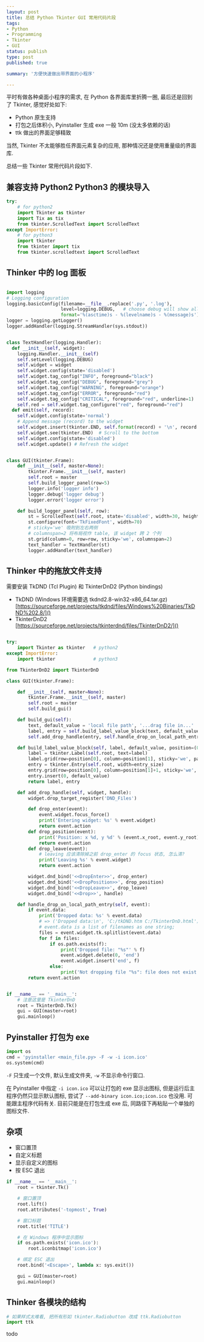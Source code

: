 ```yaml
---
layout: post
title: 总结 Python Tkinter GUI 常用代码片段
tags:
- Python
- Programming
- Tkinter
- GUI
status: publish
type: post
published: true

summary: '方便快速做出带界面的小程序'

---
```



平时有做各种桌面小程序的需求, 在 Python 各界面库里折腾一圈, 最后还是回到了 Tkinter, 感觉好处如下:

- Python 原生支持
- 打包之后体积小, Pyinstaller 生成 exe 一般 10m (没太多依赖的话)
- ttk 做出的界面足够精致

当然, Tkinter 不太能够胜任界面元素复杂的应用, 那种情况还是使用重量级的界面库. 

总结一些 Tkinter 常用代码片段如下.


## 兼容支持 Python2 Python3 的模块导入

```python
try:
    # for python2
    import Tkinter as tkinter  
    import Tix as tix
    from tkinter.ScrolledText import ScrolledText
except ImportError:
    # for python3
    import tkinter              
    from tkinter import tix
    from tkinter.scrolledtext import ScrolledText
```


## Thinker 中的 log 面板

```python

import logging
# Logging configuration
logging.basicConfig(filename=__file__.replace('.py', '.log'),
                    level=logging.DEBUG,   # choose debug will show all logs
                    format='%(asctime)s - %(levelname)s - %(message)s')
logger = logging.getLogger()
logger.addHandler(logging.StreamHandler(sys.stdout))


class TextHandler(logging.Handler):
  def __init__(self, widget):
    logging.Handler.__init__(self)
    self.setLevel(logging.DEBUG)
    self.widget = widget
    self.widget.config(state='disabled')
    self.widget.tag_config("INFO", foreground="black")
    self.widget.tag_config("DEBUG", foreground="grey")
    self.widget.tag_config("WARNING", foreground="orange")
    self.widget.tag_config("ERROR", foreground="red")
    self.widget.tag_config("CRITICAL", foreground="red", underline=1)
    self.red = self.widget.tag_configure("red", foreground="red")
  def emit(self, record):
    self.widget.config(state='normal')
    # Append message (record) to the widget
    self.widget.insert(tkinter.END, self.format(record) + '\n', record.levelname)
    self.widget.see(tkinter.END)  # Scroll to the bottom
    self.widget.config(state='disabled')
    self.widget.update() # Refresh the widget


class GUI(tkinter.Frame):
    def __init__(self, master=None):
        tkinter.Frame.__init__(self, master)
        self.root = master
        self.build_logger_panel(row=5)
        logger.info('logger info')
        logger.debug('logger debug')
        logger.error('logger error')

    def build_logger_panel(self, row):
        st = ScrolledText(self.root, state='disabled', width=30, height=20)
        st.configure(font='TkFixedFont', width=70)
        # sticky='we' 吸附到左右两侧
        # columnspan=2 将布局视作 table, 该 widget 跨 2 个列
        st.grid(column=0, row=row, sticky='we', columnspan=2)
        text_handler = TextHandler(st)
        logger.addHandler(text_handler)
```




## Thinker 中的拖放文件支持

需要安装 TkDND (Tcl Plugin) 和 TkinterDnD2 (Python bindings)

- TkDND (Windows 环境需要选 tkdnd2.8-win32-x86_64.tar.gz) [https://sourceforge.net/projects/tkdnd/files/Windows%20Binaries/TkDND%202.8/]()
- TkinterDnD2 [https://sourceforge.net/projects/tkinterdnd/files/TkinterDnD2/]()

```python

try:
    import Tkinter as tkinter   # python2
except ImportError:
    import tkinter              # python3

from TkinterDnD2 import TkinterDnD

class GUI(tkinter.Frame):

    def __init__(self, master=None):
        tkinter.Frame.__init__(self, master)
        self.root = master
        self.build_gui()

    def build_gui(self):
        text, default_value = 'local file path', '...drag file in...'
        label, entry = self.build_label_value_block(text, default_value, position=(0, 0))
        self.add_drop_handle(entry, self.handle_drop_on_local_path_entry) # 给 widget 添加拖放方法

    def build_label_value_block(self, label, default_value, position=(0, 0), entry_size=20):
        label = tkinter.Label(self.root, text=label)
        label.grid(row=position[0], column=position[1], sticky='we', padx=3, pady=1)
        entry = tkinter.Entry(self.root, width=entry_size)
        entry.grid(row=position[0], column=position[1]+1, sticky='we', padx=3, pady=1)
        entry.insert(0, default_value)
        return label, entry

    def add_drop_handle(self, widget, handle):
        widget.drop_target_register('DND_Files')

        def drop_enter(event):
            event.widget.focus_force()
            print('Entering widget: %s' % event.widget)
            return event.action
        def drop_position(event):
            print('Position: x %d, y %d' % (event.x_root, event.y_root))
            return event.action
        def drop_leave(event):
            # leaving 应该清除掉之前 drop_enter 的 focus 状态, 怎么清?
            print('Leaving %s' % event.widget)
            return event.action

        widget.dnd_bind('<<DropEnter>>', drop_enter)
        widget.dnd_bind('<<DropPosition>>', drop_position)
        widget.dnd_bind('<<DropLeave>>', drop_leave)
        widget.dnd_bind('<<Drop>>', handle)

    def handle_drop_on_local_path_entry(self, event):
        if event.data:
            print('Dropped data: %s' % event.data)
            # => ('Dropped data:\n', 'C:/tkDND.htm C:/TkinterDnD.html')
            # event.data is a list of filenames as one string;
            files = event.widget.tk.splitlist(event.data)
            for f in files:
                if os.path.exists(f):
                    print('Dropped file: "%s"' % f)
                    event.widget.delete(0, 'end')
                    event.widget.insert('end', f)
                else:
                    print('Not dropping file "%s": file does not exist.' % f)
        return event.action


if __name__ == '__main__':
    # 注意这里是 TkinterDnD
    root = TkinterDnD.Tk()
    gui = GUI(master=root)
    gui.mainloop()

```



## Pyinstaller 打包为 exe

```python
import os
cmd = 'pyinstaller <main_file.py> -F -w -i icon.ico'
os.system(cmd)
```

`-F` 只生成一个文件, 默认生成文件夹, `-w` 不显示命令行窗口.

在 Pyinstaller 中指定 `-i icon.ico` 可以让打包的 exe 显示出图标, 但是运行后主程序仍然只显示默认图标, 尝试了 `--add-binary icon.ico;icon.ico` 也没用. 可能跟主程序代码有关. 目前只能是在打包生成 exe 后, 同路径下再粘贴一个单独的图标文件.



## 杂项

- 窗口置顶
- 自定义标题
- 显示自定义的图标
- 按 ESC 退出

```python
if __name__ == '__main__':
    root = tkinter.Tk()

    # 窗口置顶
    root.lift()                         
    root.attributes('-topmost', True)

    # 窗口标题
    root.title('TITLE')

    # 在 Windows 程序中显示图标
    if os.path.exists('icon.ico'):
        root.iconbitmap('icon.ico')

    # 绑定 ESC 退出
    root.bind('<Escape>', lambda x: sys.exit())

    gui = GUI(master=root)
    gui.mainloop()
```


## Thinker 各模块的结构

```python
# 如果样式太难看, 把所有形如 tkinter.Radiobutton 改成 ttk.Radiobutton
import ttk
```

todo
















































